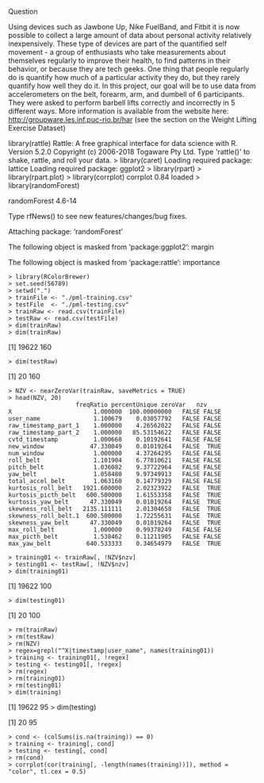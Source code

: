 Question 

Using devices such as Jawbone Up, Nike FuelBand, and Fitbit it is now possible to collect a large amount of data about personal activity relatively inexpensively. These type of devices are part of the quantified self movement - a group of enthusiasts who take measurements about themselves regularly to improve their health, to find patterns in their behavior, or because they are tech geeks. One thing that people regularly do is quantify how much of a particular activity they do, but they rarely quantify how well they do it. In this project, our goal will be to use data from accelerometers on the belt, forearm, arm, and dumbell of 6 participants. They were asked to perform barbell lifts correctly and incorrectly in 5 different ways. More information is available from the website here: http://groupware.les.inf.puc-rio.br/har (see the section on the Weight Lifting Exercise Dataset)

library(rattle)
Rattle: A free graphical interface for data science with R.
Version 5.2.0 Copyright (c) 2006-2018 Togaware Pty Ltd.
Type 'rattle()' to shake, rattle, and roll your data.
    > library(caret)
Loading required package: lattice
Loading required package: ggplot2
    > library(rpart)
    > library(rpart.plot)
    > library(corrplot)
corrplot 0.84 loaded
    > library(randomForest)

randomForest 4.6-14

Type rfNews() to see new features/changes/bug fixes.

Attaching package: ‘randomForest’

The following object is masked from ‘package:ggplot2’: margin

The following object is masked from ‘package:rattle’: importance

    > library(RColorBrewer)
    > set.seed(56789)
    > setwd(".")
    > trainFile <- "./pml-training.csv"
    > testFile  <- "./pml-testing.csv"
    > trainRaw <- read.csv(trainFile)
    > testRaw <- read.csv(testFile)
    > dim(trainRaw)
    > dim(trainRaw)

[1] 19622   160
    
    > dim(testRaw)
[1]  20 160

    > NZV <- nearZeroVar(trainRaw, saveMetrics = TRUE)
    > head(NZV, 20)
                       freqRatio percentUnique zeroVar   nzv
    X                       1.000000  100.00000000   FALSE FALSE
    user_name               1.100679    0.03057792   FALSE FALSE
    raw_timestamp_part_1    1.000000    4.26562022   FALSE FALSE
    raw_timestamp_part_2    1.000000   85.53154622   FALSE FALSE
    cvtd_timestamp          1.000668    0.10192641   FALSE FALSE
    new_window             47.330049    0.01019264   FALSE  TRUE
    num_window              1.000000    4.37264295   FALSE FALSE
    roll_belt               1.101904    6.77810621   FALSE FALSE
    pitch_belt              1.036082    9.37722964   FALSE FALSE
    yaw_belt                1.058480    9.97349913   FALSE FALSE
    total_accel_belt        1.063160    0.14779329   FALSE FALSE
    kurtosis_roll_belt   1921.600000    2.02323922   FALSE  TRUE
    kurtosis_picth_belt   600.500000    1.61553358   FALSE  TRUE
    kurtosis_yaw_belt      47.330049    0.01019264   FALSE  TRUE
    skewness_roll_belt   2135.111111    2.01304658   FALSE  TRUE
    skewness_roll_belt.1  600.500000    1.72255631   FALSE  TRUE
    skewness_yaw_belt      47.330049    0.01019264   FALSE  TRUE
    max_roll_belt           1.000000    0.99378249   FALSE FALSE
    max_picth_belt          1.538462    0.11211905   FALSE FALSE
    max_yaw_belt          640.533333    0.34654979   FALSE  TRUE

    > training01 <- trainRaw[, !NZV$nzv]
    > testing01 <- testRaw[, !NZV$nzv]
    > dim(training01)
[1] 19622   100

    > dim(testing01)
[1]  20 100
    
    > rm(trainRaw)
    > rm(testRaw)
    > rm(NZV)
    > regex=grepl("^X|timestamp|user_name", names(training01))
    > training <- training01[, !regex]
    > testing <- testing01[, !regex]
    > rm(regex)
    > rm(training01)
    > rm(testing01)
    > dim(training)

[1] 19622    95
    > dim(testing)

[1] 20 95

    > cond <- (colSums(is.na(training)) == 0)
    > training <- training[, cond]
    > testing <- testing[, cond]
    > rm(cond)
    > corrplot(cor(training[, -length(names(training))]), method = "color", tl.cex = 0.5)
